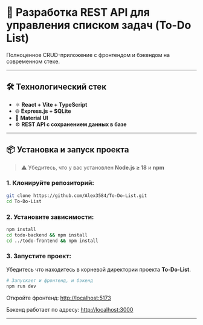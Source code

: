 # 📌 Разработка REST API для управления списком задач (To-Do List)

Полноценное CRUD-приложение с фронтендом и бэкендом на современном стеке.

---

## 🛠️ Технологический стек

- ⚛️ **React + Vite + TypeScript** 
- 🌐 **Express.js + SQLite**
- 💄 **Material UI**
- ⚙️ **REST API с сохранением данных в базе**

---

## 📦 Установка и запуск проекта

> ⚠️ Убедитесь, что у вас установлен **Node.js ≥ 18** и **npm**

### 1. Клонируйте репозиторий:

```bash
git clone https://github.com/Alex3584/To-Do-List.git
cd To-Do-List
```

### 2. Установите зависимости:

``` bash
npm install
cd todo-backend && npm install
cd ../todo-frontend && npm install
```

### 3. Запустите проект:

Убедитесь что находитесь в корневой директории проекта **To-Do-List**.

```bash
# Запускает и фронтенд, и бэкенд
npm run dev
```

Откройте фронтенд: <http://localhost:5173>

Бэкенд работает по адресу: <http://localhost:3000>

---
